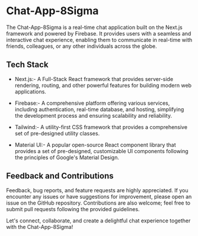
# Chat-App-8Sigma

The Chat-App-8Sigma is a real-time chat application built on the Next.js framework and powered by Firebase. It provides users with a seamless and interactive chat experience, enabling them to communicate in real-time with friends, colleagues, or any other individuals across the globe.


## Tech Stack

* Next.js:- A Full-Stack React framework that provides server-side rendering, routing, and other powerful features for building modern web applications.

* Firebase:- A comprehensive platform offering various services, including authentication, real-time database, and hosting, simplifying the development process and ensuring scalability and reliability.

* Tailwind:- A utility-first CSS framework that provides a comprehensive set of pre-designed utility classes. 

* Material UI:- A popular open-source React component library that provides a set of pre-designed, customizable UI components following the principles of Google's Material Design.


## Feedback and Contributions

Feedback, bug reports, and feature requests are highly appreciated. If you encounter any issues or have suggestions for improvement, please open an issue on the GitHub repository. Contributions are also welcome; feel free to submit pull requests following the provided guidelines.

Let's connect, collaborate, and create a delightful chat experience together with the Chat-App-8Sigma!



